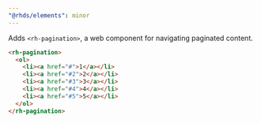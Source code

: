 ```yaml
---
"@rhds/elements": minor
---
```


Adds `<rh-pagination>`, a web component for navigating paginated content.

```html
<rh-pagination>
  <ol>
    <li><a href="#">1</a></li>
    <li><a href="#2">2</a></li>
    <li><a href="#3">3</a></li>
    <li><a href="#4">4</a></li>
    <li><a href="#5">5</a></li>
  </ol>
</rh-pagination>
```
